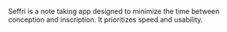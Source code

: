 Seffri is a note taking app designed to minimize the time between conception and inscription.
It prioritizes speed and usability.
